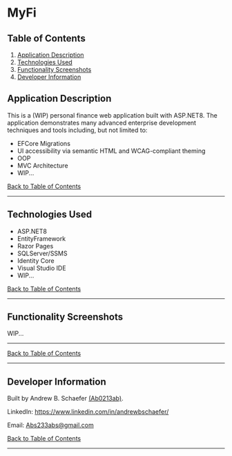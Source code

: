 # MyFi

## Table of Contents
1. [Application Description](#application-description)
2. [Technologies Used](#technologies-used)
3. [Functionality Screenshots](#functionality-screenshots)
4. [Developer Information](#developer-information) 

## Application Description

This is a (WIP) personal finance web application built with ASP.NET8. The application demonstrates many advanced
enterprise development techniques and tools including, but not limited to: 
<ul>
	<li>EFCore Migrations</li>
	<li>UI accessibility via semantic HTML and WCAG-compliant theming</li>
	<li>OOP</li> 
	<li>MVC Architecture</li>
  <li>WIP...</li> 
</ul>

[Back to Table of Contents](#table-of-contents)

<hr>

## Technologies Used
- ASP.NET8
- EntityFramework
- Razor Pages
- SQLServer/SSMS
- Identity Core
- Visual Studio IDE
- WIP...

[Back to Table of Contents](#table-of-contents)

<hr>

## Functionality Screenshots

WIP...

<hr>

[Back to Table of Contents](#table-of-contents)

<hr>

## Developer Information
Built by Andrew B. Schaefer [(Ab0213ab)](https://github.com/Ab0213ab).

LinkedIn: https://www.linkedin.com/in/andrewbschaefer/

Email: Abs233abs@gmail.com 

[Back to Table of Contents](#table-of-contents)

<hr>
